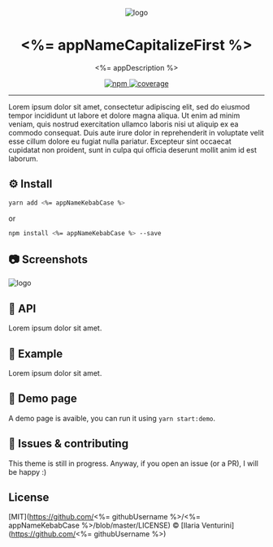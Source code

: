 <div align="center" style="text-align: center;">

![logo](./assets/logo.png)

  <h1><%= appNameCapitalizeFirst %></h1>

<%= appDescription %>

</div>

<p align="center">
  <!-- npm version -->
  <a href="https://www.npmjs.com/package/<%= appNameKebabCase %>">
    <img alt="npm"
      src="https://img.shields.io/npm/v/<%= appNameKebabCase %>">
  </a>

  <!-- code coverage -->
  <a href="https://codecov.io/gh/<%= githubUsername %>/<%= appNameKebabCase %>">
    <img alt="coverage"
      src="https://codecov.io/gh/<%= githubUsername %>/<%= appNameKebabCase %>/branch/master/graph/badge.svg?token=Z1RP613QQC&style=flat-square">
  </a>
</p>

---

Lorem ipsum dolor sit amet, consectetur adipiscing elit, sed do eiusmod tempor incididunt ut labore et dolore magna aliqua. Ut enim ad minim veniam, quis nostrud exercitation ullamco laboris nisi ut aliquip ex ea commodo consequat. Duis aute irure dolor in reprehenderit in voluptate velit esse cillum dolore eu fugiat nulla pariatur. Excepteur sint occaecat cupidatat non proident, sunt in culpa qui officia deserunt mollit anim id est laborum.

## ⚙️ Install

```bash
yarn add <%= appNameKebabCase %>
```

or

```bash
npm install <%= appNameKebabCase %> --save
```

## 📷 Screenshots

![logo](./assets/logo.png)

## 🐝 API

Lorem ipsum dolor sit amet.

## 🥕 Example

Lorem ipsum dolor sit amet.

## 🙈 Demo page

A demo page is avaible, you can run it using `yarn start:demo`.

## 🐛 Issues & contributing

This theme is still in progress. Anyway, if you open an issue (or a PR), I will be happy :)

## License

[MIT](https://github.com/<%= githubUsername %>/<%= appNameKebabCase %>/blob/master/LICENSE) © [Ilaria
Venturini](https://github.com/<%= githubUsername %>)

<!--
TODO:
- [ ]
-->
